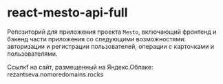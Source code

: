 # react-mesto-api-full
Репозиторий для приложения проекта `Mesto`, включающий фронтенд и бэкенд части приложения со следующими возможностями: авторизации и регистрации пользователей, операции с карточками и пользователями. 
  
Cсылкf на сайт, размещенный на Яндекс.Облаке: 
rezantseva.nomoredomains.rocks

